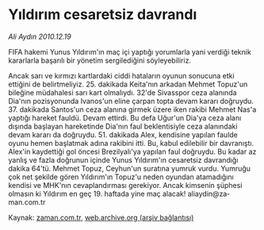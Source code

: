 # Yıldırım cesaretsiz davrandı

*Ali Aydın 2010.12.19*

<td class="columnist-detail">
<p>FIFA hakemi Yunus Yıldırım'ın maç içi yaptığı yorumlarla yani verdiği teknik kararlarla başarılı bir yönetim sergilediğini söyleyebiliriz.</p>
<p>
<div id="haberMetinDiv">
<p>Ancak sarı ve kırmızı kartlardaki ciddi hataların oyunun sonucuna etki ettiğini de belirtmeliyiz. 25. dakikada Keita'nın arkadan Mehmet Topuz'un bileğine müdahalesi sarı kart olmalıydı. 32'de Sivasspor ceza alanında Dia'nın pozisyonunda Ivanos'un eline çarpan topta devam kararı doğruydu. 37. dakikada Santos'un ceza alanına girmek üzere iken rakibi Mehmet Nas'a yaptığı hareket fauldü. Devam ettirdi. Bu defa Uğur'un Dia'ya ceza alanı dışında başlayan hareketinde Dia'nın faul beklentisiyle ceza alanındaki devam kararı da doğruydu. 51. dakikada Alex, kendisine yapılan faulde oyunu hemen başlatmak adına rakibini itti. Bu, kabul edilebilir bir davranıştı. Alex'in kaydettiği gol öncesi Brezilyalı'ya yapılan faul doğruydu. Bu kadar az yanlış ve fazla doğrunun içinde Yunus Yıldırım'ın cesaretsiz davrandığı dakika 64'tü. Mehmet Topuz, Ceyhun'un suratına yumruk vurdu. Yumruğu çok net şekilde gören Yıldırım'ın Topuz'u neden oyundan atamadığını kendisi ve MHK'nın cevaplandırması gerekiyor. Ancak kimsenin şüphesi olmasın ki Yıldırım en geç 19. haftada yine maç alacak! ali­ay­din@za­man.com.tr</p></div>
</p>
<a href="http://web.archive.org/web/20101221002633/mailto:aliaydin@zaman.com.tr">
</a></td>

Kaynak: [zaman.com.tr](http://zaman.com.tr/yazar.do?yazino=1067156), [web.archive.org (arşiv bağlantısı)](http://web.archive.org/web/20101221002633/http://zaman.com.tr:80/yazar.do?yazino=1067156)
